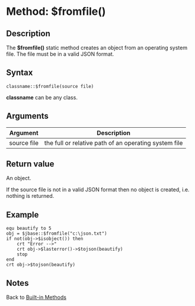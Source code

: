 # Method: $fromfile()

<PageHeader />

## Description

The **$fromfile()** static method creates an object from an operating system file. The file must be in a valid JSON format.

## Syntax

```
classname::$fromfile(source file)
```

**classname** can be any class.

## Arguments

| Argument | Description |
| --- | --- |
| source file | the full or relative path of an operating system file |

## Return value

An object.

If the source file is not in a valid JSON format then no object is created, i.e. nothing is returned.

## Example

```
equ beautify to 5
obj = $jbase::$fromfile("c:\json.txt")
if not(obj->$isobject()) then
    crt "Error -->"
    crt obj->$lasterror()->$tojson(beautify)
    stop
end
crt obj->$tojson(beautify)
```

## Notes

Back to [Built-in Methods](./../dynamic-objects-built-in-methods/README.md)  
  
<PageFooter />
